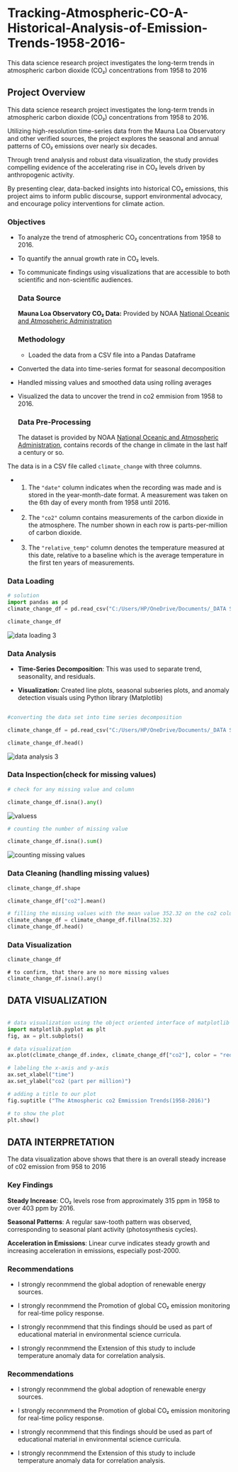 # Tracking-Atmospheric-CO-A-Historical-Analysis-of-Emission-Trends-1958-2016-
This data science research project investigates the long-term trends in atmospheric carbon dioxide (CO₂) concentrations from 1958 to 2016


## Project Overview
This data science research project investigates the long-term trends in atmospheric carbon dioxide (CO₂) concentrations from 1958 to 2016.

Utilizing high-resolution time-series data from the Mauna Loa Observatory and other verified sources, the project explores the seasonal and annual patterns of CO₂ emissions over nearly six decades.

Through trend analysis and robust data visualization, the study provides compelling evidence of the accelerating rise in CO₂ levels driven by anthropogenic activity.

By presenting clear, data-backed insights into historical CO₂ emissions, this project aims to inform public discourse, support environmental advocacy, and encourage policy interventions for climate action.
### Objectives
- To analyze the trend of atmospheric CO₂ concentrations from 1958 to 2016.

- To quantify the annual growth rate in CO₂ levels.

- To communicate findings using visualizations that are accessible to both scientific and non-scientific audiences.
  ### Data Source
  **Mauna Loa Observatory CO₂ Data:** Provided by NOAA [National Oceanic and Atmospheric Administration](https://gml.noaa.gov/ccgg/trends/)
  ### Methodology
  - Loaded the data from a CSV file into a Pandas Dataframe

- Converted the data into time-series format for seasonal decomposition

- Handled missing values and smoothed data using rolling averages

- Visualized the data to uncover the trend in co2 emmision from 1958 to 2016.
  ### Data Pre-Processing
  The dataset is provided by NOAA [National Oceanic and Atmospheric Administration](https://gml.noaa.gov/ccgg/trends/),  contains records of the change in climate in the last half a century or so. 

The data is in a CSV file called `climate_change` with three columns. 

- 1. The `"date"` column indicates when the recording was made and is stored in the year-month-date format.
     A measurement was taken on the 6th day of every month from 1958 until 2016. 


- 2. The  `"co2"` column contains measurements of the carbon dioxide in the atmosphere.
     The number shown in each row is parts-per-million of carbon dioxide. 


- 3. The  `"relative_temp"` column denotes the temperature measured at this date, relative to a baseline which is the average        temperature in the first ten years of measurements.
### Data Loading
```python
# solution 
import pandas as pd
climate_change_df = pd.read_csv("C:/Users/HP/OneDrive/Documents/_DATA SCIENCE BOOK CAMP TRANINIG/DATA SET/climate_change.csv")

climate_change_df

```
![data loading 3](https://github.com/user-attachments/assets/1b815376-9408-4df2-976c-a431760561ee)


###  Data Analysis
- **Time-Series Decomposition**: This was used to separate trend, seasonality, and residuals.

- **Visualization:** Created line plots,  seasonal subseries plots, and anomaly detection visuals using Python library (Matplotlib)
```python
  
#converting the data set into time series decomposition

climate_change_df = pd.read_csv("C:/Users/HP/OneDrive/Documents/_DATA SCIENCE BOOK CAMP TRANINIG/DATA SET/climate_change.csv",parse_dates =["date"], index_col = "date")

climate_change_df.head()

```
![data analysis 3](https://github.com/user-attachments/assets/446bf28d-856e-4f8d-974d-464081ed4126)



###  Data Inspection(check for missing values)
```python
# check for any missing value and column

climate_change_df.isna().any()

```
![valuess](https://github.com/user-attachments/assets/ce5eeae4-c6d5-4317-b8f5-d2304be7225a)

```python
# counting the number of missing value

climate_change_df.isna().sum()
```
![counting missing values](https://github.com/user-attachments/assets/8f54bc8b-4a16-45d4-97b0-d58b2b16d3aa)

### Data Cleaning (handling missing values) 

```python
climate_change_df.shape

```
```python
climate_change_df["co2"].mean()

```
```python
# filling the missing values with the mean value 352.32 on the co2 column
climate_change_df = climate_change_df.fillna(352.32)
climate_change_df.head()

```
### Data Visualization
```python
climate_change_df
```
```pytho
# to confirm, that there are no more missing values
climate_change_df.isna().any()
```

## DATA VISUALIZATION
```python

# data visualization using the object oriented interface of matplotlib
import matplotlib.pyplot as plt
fig, ax = plt.subplots()

# data visualization
ax.plot(climate_change_df.index, climate_change_df["co2"], color = "red")

# labeling the x-axis and y-axis
ax.set_xlabel("time")
ax.set_ylabel("co2 (part per million)")

# adding a title to our plot
fig.suptitle ("The Atmospheric co2 Emmission Trends(1958-2016)")

# to show the plot
plt.show()
```
## DATA INTERPRETATION
 The data visualization above shows that there is an overall steady increase of c02 emission from 958 to 2016
 
 ### Key Findings
 **Steady Increase**: CO₂ levels rose from approximately 315 ppm in 1958 to over 403 ppm by 2016.

**Seasonal Patterns**: A regular saw-tooth pattern was observed, corresponding to seasonal plant activity (photosynthesis cycles).

**Acceleration in Emissions**: Linear curve indicates steady growth and increasing acceleration in emissions, especially post-2000.
### Recommendations
- I strongly reconmmend  the global adoption of renewable energy sources.

- I strongly reconmmend the Promotion of  global CO₂ emission monitoring for real-time policy response.

- I strongly reconmmend that this  findings should be used as part of educational material in environmental science curricula.

- I strongly reconmmend the Extension of this  study to include temperature anomaly data for correlation analysis.

### Recommendations
- I strongly reconmmend  the global adoption of renewable energy sources.

- I strongly reconmmend the Promotion of  global CO₂ emission monitoring for real-time policy response.

- I strongly reconmmend that this  findings should be used as part of educational material in environmental science curricula.

- I strongly reconmmend the Extension of this  study to include temperature anomaly data for correlation analysis.




